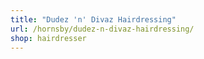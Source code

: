 ```yaml
---
title: "Dudez 'n' Divaz Hairdressing"
url: /hornsby/dudez-n-divaz-hairdressing/
shop: hairdresser
---
```


